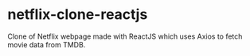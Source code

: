 # netflix-clone-reactjs
Clone of Netflix webpage made with ReactJS which uses Axios to fetch movie data from TMDB.
